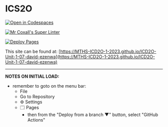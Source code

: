 # ICS2O

[![Open in Codespaces](https://classroom.github.com/assets/launch-codespace-7f7980b617ed060a017424585567c406b6ee15c891e84e1186181d67ecf80aa0.svg)](https://classroom.github.com/open-in-codespaces?assignment_repo_id=14082598)

[![Mr Coxall's Super Linter](https://github.com/MTHS-ICD2O-1-2023/ICD2O-Unit-1-07-david-ezenwa/workflows/Mr%20Coxall's%20Super%20Linter/badge.svg)](https://github.com/MTHS-ICD2O-1-2023/ICD2O-Unit-1-07-david-ezenwa/actions)

[![Deploy Pages](https://github.com/MTHS-ICD2O-1-2023/ICD2O-Unit-1-07-david-ezenwa/workflows/Deploy%20Pages/badge.svg)](https://github.com/MTHS-ICD2O-1-2023/ICD2O-Unit-1-07-david-ezenwa/actions)

This site can be found at: [https://MTHS-ICD2O-1-2023.github.io/ICD2O-Unit-1-07-david-ezenwa](https://MTHS-ICD2O-1-2023.github.io/ICD2O-Unit-1-07-david-ezenwa)

---

**NOTES ON INITIAL LOAD:**
- remember to goto on the menu bar:
  - File
  - Go to Repository
  - ⚙ Settings
  - 🗔 Pages
    - then from the "Deploy from a branch ▼" button, select "GitHub Actions"
